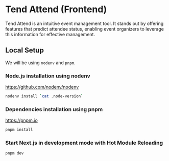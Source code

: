 # Tend Attend (Frontend)

Tend Attend is an intuitive event management tool. It stands out by offering features that predict attendee status, enabling event organizers to leverage this information for effective management.

## Local Setup

We will be using `nodenv` and `pnpm`.

### Node.js installation using nodenv

https://github.com/nodenv/nodenv

```sh
nodenv install `cat .node-version`
```

### Dependencies installation using pnpm

https://pnpm.io

```sh
pnpm install
```

### Start Next.js in development mode with Hot Module Reloading

```sh
pnpm dev
```
